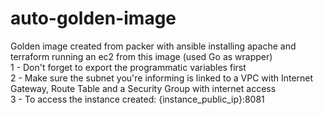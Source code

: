 # auto-golden-image
Golden image created from packer with ansible installing apache and terraform running an ec2 from this image (used Go as wrapper)<br/>
1 - Don't forget to export the programmatic variables first<br/>
2 - Make sure the subnet you're informing is linked to a VPC with Internet Gateway, Route Table and a Security Group with internet access<br/>
3 - To access the instance created: {instance_public_ip}:8081<br/>
